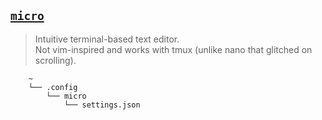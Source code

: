 ## [`micro`](https://github.com/zyedidia/micro)

> Intuitive terminal-based text editor.  
> Not vim-inspired and works with tmux (unlike nano that glitched on scrolling).

~~~
    ~
    └── .config
        └── micro
            └── settings.json
~~~


